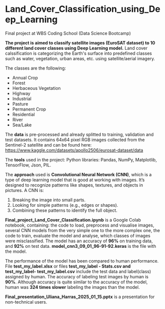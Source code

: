 # Land_Cover_Classification_using_Deep_Learning
Final project at WBS Coding School (Data Science Bootcamp)

**The project is aimed to classify satellite images (EuroSAT dataset) to 10 different land cover classes using Deep Learning model.** 
Land cover calssification is categorizing the Earth's surface into predefined classes such as water, vegetation, urban areas, etc. using satellite/aerial imagery. 

The classes are the following:
* Annual Crop
* Forest
* Herbaceous Vegetation
* Highway
* Industrial
* Pasture
* Permanent Crop
* Residential
* River
* Sea/Lake

The **data** is pre-processed and already splitted to training, validation and test datasets. It contains 64x64 pixel RGB images collected from the Sentinel-2 satellite and can be found here: https://www.kaggle.com/datasets/apollo2506/eurosat-dataset/data  

The **tools** used in the project: Python libraries: Pandas, NumPy, Matplotlib, TensorFlow, Json, PIL.

The **approach** used is **Convolutional Neural Network (CNN)**, which is a type of deep learning model that is good at working with images. It’s designed to recognize patterns like shapes, textures, and objects in pictures. A CNN is:
1. Breaking the image into small parts.
2. Looking for simple patterns (e.g., edges or shapes).
3. Combining these patterns to identify the full object.

**Final_project_Land_Cover_Classification.ipynb** is a Google Colab notebook, containing: the code to load, preprocess and visualise images, several CNN models from the very simple one to the more complex one, the code to train, evaluate the model and analyse, which classes of images were misclassified. The model has an accuracy of **96%** on training data, and **92%** on test data. **model_cnn3_09_01_96-91-92.keras** is the file with the model.

The performance of the model has been compared to human performance. File **test_my_label.xlsx** or files **test_my_label - Stats.csv and  test_my_label- test_my_label.csv** include the test data and label(class) assigned by human. The accuracy of labeling test images by human is **90%**. Although accuracy is quite similar to the accuracy of the model, human was **324 times slower** labeling the images than the model. 

**Final_presentation_Uliana_Harras_2025_01_15.pptx** is a presentation for non-technical users.


